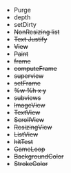 * Purge
* depth
* setDirty
* ~~NonResizing list~~
* ~~Text Justify~~
* ~~View~~
* ~~Paint~~
* ~~frame~~
* ~~computeFrame~~
* ~~superview~~
* ~~setFrame~~
* ~~%w %h x y~~
* ~~subviews~~
* ~~ImageView~~
* ~~TextView~~
* ~~ScrollView~~
* ~~ResizingView~~
* ~~ListView~~
* ~~hitTest~~
* ~~GameLoop~~
* ~~BackgroundColor~~
* ~~StrokeColor~~